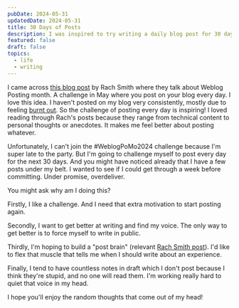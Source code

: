 ```yaml
---
pubDate: 2024-05-31
updatedDate: 2024-05-31
title: 30 Days of Posts
description: I was inspired to try writing a daily blog post for 30 days
featured: false
draft: false
topics:
  - life
  - writing
---
```

I came across [this blog post](https://rachsmith.com/weblogpomo/) by Rach Smith where they talk about Weblog Posting month. A challenge in May where you post on your blog every day. I love this idea. I haven't posted on my blog very consistently, mostly due to feeling [burnt out](https://jonathanyeong.com/burnout-is-a-sneaky-bugger/). So the challenge of posting every day is inspiring! I loved reading through Rach's posts because they range from technical content to personal thoughts or anecdotes. It makes me feel better about posting whatever. 

Unfortunately, I can't join the #WeblogPoMo2024 challenge because I'm super late to the party. But I'm going to challenge myself to post every day for the next 30 days. And you might have noticed already that I have a few posts under my belt. I wanted to see if I could get through a week before committing. Under promise, overdeliver. 

You might ask why am I doing this? 

Firstly, I like a challenge. And I need that extra motivation to start posting again. 

Secondly, I want to get better at writing and find my voice. The only way to get better is to force myself to write in public. 

Thirdly, I'm hoping to build a "post brain" (relevant [Rach Smith post](https://rachsmith.com/post-brain/)). I'd like to flex that muscle that tells me when I should write about an experience. 

Finally, I tend to have countless notes in draft which I don't post because I think they're stupid, and no one will read them. I'm working really hard to quiet that voice in my head. 

I hope you'll enjoy the random thoughts that come out of my head! 